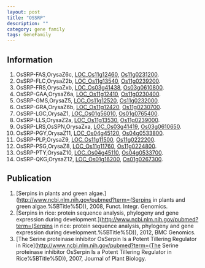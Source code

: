 ```yaml
---
layout: post
title: "OSSRP"
description: ""
category: gene family
tags: GeneFamily
---
```


## Information
1. OsSRP-FAS,OrysaZ6c, [LOC_Os11g12460](http://rice.plantbiology.msu.edu/cgi-bin/ORF_infopage.cgi?orf=LOC_Os11g12460), [Os11g0231200](http://rapdb.dna.affrc.go.jp/viewer/gbrowse_details/irgsp1?name=Os11g0231200).
2. OsSRP-FLC,OrysaZ2b, [LOC_Os11g13540](http://rice.plantbiology.msu.edu/cgi-bin/ORF_infopage.cgi?orf=LOC_Os11g13540), [Os11g0239200](http://rapdb.dna.affrc.go.jp/viewer/gbrowse_details/irgsp1?name=Os11g0239200).
3. OsSRP-FRS,OrysaZxb, [LOC_Os03g41438](http://rice.plantbiology.msu.edu/cgi-bin/ORF_infopage.cgi?orf=LOC_Os03g41438), [Os03g0610800](http://rapdb.dna.affrc.go.jp/viewer/gbrowse_details/irgsp1?name=Os03g0610800).
4. OsSRP-GAA,OrysaZ6a, [LOC_Os11g12410](http://rice.plantbiology.msu.edu/cgi-bin/ORF_infopage.cgi?orf=LOC_Os11g12410), [Os11g0230400](http://rapdb.dna.affrc.go.jp/viewer/gbrowse_details/irgsp1?name=Os11g0230400).
5. OsSRP-GMS,OrysaZ5, [LOC_Os11g12520](http://rice.plantbiology.msu.edu/cgi-bin/ORF_infopage.cgi?orf=LOC_Os11g12520), [Os11g0232000](http://rapdb.dna.affrc.go.jp/viewer/gbrowse_details/irgsp1?name=Os11g0232000).
6. OsSRP-GRA,OrysaZ6b, [LOC_Os11g12420](http://rice.plantbiology.msu.edu/cgi-bin/ORF_infopage.cgi?orf=LOC_Os11g12420), [Os11g0230700](http://rapdb.dna.affrc.go.jp/viewer/gbrowse_details/irgsp1?name=Os11g0230700).
7. OsSRP-LGC,OrysaZ1, [LOC_Os01g56010](http://rice.plantbiology.msu.edu/cgi-bin/ORF_infopage.cgi?orf=LOC_Os01g56010), [Os01g0765400](http://rapdb.dna.affrc.go.jp/viewer/gbrowse_details/irgsp1?name=Os01g0765400).
8. OsSRP-LLS,OrysaZ2a, [LOC_Os11g13530](http://rice.plantbiology.msu.edu/cgi-bin/ORF_infopage.cgi?orf=LOC_Os11g13530), [Os11g0239000](http://rapdb.dna.affrc.go.jp/viewer/gbrowse_details/irgsp1?name=Os11g0239000).
9. OsSRP-LRS,OsSPN,OrysaZxa, [LOC_Os03g41419](http://rice.plantbiology.msu.edu/cgi-bin/ORF_infopage.cgi?orf=LOC_Os03g41419), [Os03g0610650](http://rapdb.dna.affrc.go.jp/viewer/gbrowse_details/irgsp1?name=Os03g0610650).
10. OsSRP-PGY,OrysaZ11, [LOC_Os04g45120](http://rice.plantbiology.msu.edu/cgi-bin/ORF_infopage.cgi?orf=LOC_Os04g45120), [Os04g0533800](http://rapdb.dna.affrc.go.jp/viewer/gbrowse_details/irgsp1?name=Os04g0533800).
11. OsSRP-PLP,OrysaZ9, [LOC_Os11g11500](http://rice.plantbiology.msu.edu/cgi-bin/ORF_infopage.cgi?orf=LOC_Os11g11500), [Os11g0222200](http://rapdb.dna.affrc.go.jp/viewer/gbrowse_details/irgsp1?name=Os11g0222200).
12. OsSRP-PSG,OrysaZ8, [LOC_Os11g11760](http://rice.plantbiology.msu.edu/cgi-bin/ORF_infopage.cgi?orf=LOC_Os11g11760), [Os11g0224800](http://rapdb.dna.affrc.go.jp/viewer/gbrowse_details/irgsp1?name=Os11g0224800).
13. OsSRP-PTY,OrysaZ10, [LOC_Os04g45110](http://rice.plantbiology.msu.edu/cgi-bin/ORF_infopage.cgi?orf=LOC_Os04g45110), [Os04g0533700](http://rapdb.dna.affrc.go.jp/viewer/gbrowse_details/irgsp1?name=Os04g0533700).
14. OsSRP-QKG,OrysaZ12, [LOC_Os01g16200](http://rice.plantbiology.msu.edu/cgi-bin/ORF_infopage.cgi?orf=LOC_Os01g16200), [Os01g0267300](http://rapdb.dna.affrc.go.jp/viewer/gbrowse_details/irgsp1?name=Os01g0267300).

## Publication
1. [Serpins in plants and green algae.](http://www.ncbi.nlm.nih.gov/pubmed?term=(Serpins in plants and green algae.%5BTitle%5D)), 2008, Funct. Integr. Genomics.
2. [Serpins in rice: protein sequence analysis, phylogeny and gene expression during development.](http://www.ncbi.nlm.nih.gov/pubmed?term=(Serpins in rice: protein sequence analysis, phylogeny and gene expression during development.%5BTitle%5D)), 2012, BMC Genomics.
3. [The Serine proteinase inhibitor OsSerpin Is a Potent Tillering Regulator in Rice](http://www.ncbi.nlm.nih.gov/pubmed?term=(The Serine proteinase inhibitor OsSerpin Is a Potent Tillering Regulator in Rice%5BTitle%5D)), 2007, Journal of Plant Biology.


